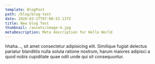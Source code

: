 ```yaml
---
template: BlogPost
path: /blog/blog-test
date: 2020-03-27T07:08:53.137Z
title: New blog Test
thumbnail: /assets/image-4.jpg
metaDescription: Meta description for Hello World
---
```


hhaha..., sit amet consectetur adipisicing elit. Similique fugiat delectus pariatur blanditiis nulla soluta ratione nostrum, harum maiores adipisci a quod nobis cupiditate quae odit unde qui sit consequuntur.
